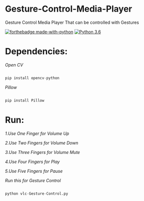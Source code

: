 # Gesture-Control-Media-Player
Gesture Control Media Player That can be controlled with Gestures


[![forthebadge made-with-python](http://ForTheBadge.com/images/badges/made-with-python.svg)](https://www.python.org/)                  [![Python 3.6](https://img.shields.io/badge/python-3.6-blue.svg)](https://www.python.org/downloads/release/python-360/)          


# Dependencies:

*Open CV*
```python

pip install opencv-python
```
*Pillow*
```python

pip install Pillow
```

# Run:

*1.Use One Finger for Volume Up*

*2.Use Two Fingers for Volume Down*

*3.Use Three Fingers for Volume Mute*

*4.Use Four Fingers for Play*

*5.Use Five Fingers for Pause*

*Run this for Gesture Control*
```python

python vlc-Gesture-Control.py
```


